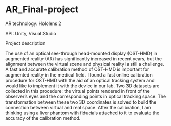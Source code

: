 # AR_Final-project
AR technology: Hololens 2

API: Unity, Visual Studio

Project description

The use of an optical see-through head-mounted display (OST-HMD) in augmented reality (AR) has significantly increased in recent years, but the alignment between the virtual scene and physical reality is still a challenge. A fast and accurate calibration method of OST-HMD is important for augmented reality in the medical field. I found a fast online calibration procedure for OST-HMD with the aid of an optical tracking system and would like to implement it with the device in our lab. Two 3D datasets are collected in this procedure: the virtual points rendered in front of the observer’s eyes and the corresponding points in optical tracking space. The transformation between these two 3D coordinates is solved to build the connection between virtual and real space. After the calibration, I am thinking using a liver phantom with fiducials attached to it to evaluate the accuracy of the calibration method. 
